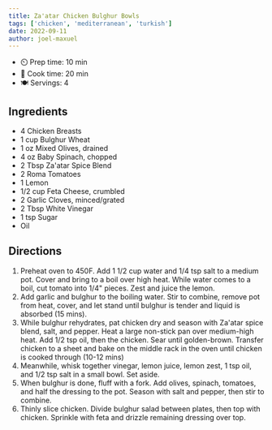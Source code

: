 ```yaml
---
title: Za'atar Chicken Bulghur Bowls
tags: ['chicken', 'mediterranean', 'turkish']
date: 2022-09-11
author: joel-maxuel
---
```


- ⏲️ Prep time: 10 min
- 🍳 Cook time: 20 min
- 🍽️ Servings: 4

## Ingredients

- 4 Chicken Breasts
- 1 cup Bulghur Wheat
- 1 oz Mixed Olives, drained
- 4 oz Baby Spinach, chopped
- 2 Tbsp Za'atar Spice Blend
- 2 Roma Tomatoes
- 1 Lemon
- 1/2 cup Feta Cheese, crumbled
- 2 Garlic Cloves, minced/grated
- 2 Tbsp White Vinegar
- 1 tsp Sugar
- Oil

## Directions

1. Preheat oven to 450F. Add 1 1/2 cup water and 1/4 tsp salt to a medium pot. Cover and bring to a boil over high heat.
   While water comes to a boil, cut tomato into 1/4" pieces. Zest and juice the lemon.
2. Add garlic and bulghur to the boiling water. Stir to combine, remove pot from heat, cover, and let stand until
   bulghur is tender and liquid is absorbed (15 mins).
3. While bulghur rehydrates, pat chicken dry and season with Za'atar spice blend, salt, and pepper. Heat a large
   non-stick pan over medium-high heat. Add 1/2 tsp oil, then the chicken. Sear until golden-brown. Transfer chicken to
   a sheet and bake on the middle rack in the oven until chicken is cooked through (10-12 mins)
4. Meanwhile, whisk together vinegar, lemon juice, lemon zest, 1 tsp oil, and 1/2 tsp salt in a small bowl. Set aside.
5. When bulghur is done, fluff with a fork. Add olives, spinach, tomatoes, and half the dressing to the pot. Season with
   salt and pepper, then stir to combine.
6. Thinly slice chicken. Divide bulghur salad between plates, then top with chicken. Sprinkle with feta and drizzle
   remaining dressing over top.
